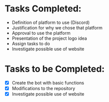 # Tasks Completed:
* Definition of platform to use (Discord)
* Justification for why we chose that platform
* Approval to use the platform
* Presentation of the project logo idea
* Assign tasks to do
* Investigate possible use of website

# Tasks to be Completed:
- [X] Create the bot with basic functions
- [X] Modifications to the repository
- [X] Investigate possible use of website
